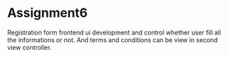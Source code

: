 # Assignment6

Registration form frontend ui development and control whether user fill all the informations or not. And terms and conditions can be view in second view controller. 
